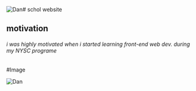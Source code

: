 ![Dan](https://github.com/user-attachments/assets/574e251b-481d-4b6f-a05e-cc320f3e5a03)# schol website
## motivation
###### i was highly motivated when i started learning front-end web dev. during my NYSC programe
#Image

![Dan](https://github.com/user-attachments/assets/41242a99-e0dc-475f-a125-db574b507bca)
 
